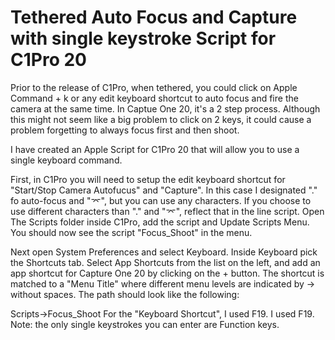 # Tethered Auto Focus and Capture with single keystroke Script for C1Pro 20
Prior to the release of C1Pro, when tethered, you could click on Apple Command + k or any edit keyboard shortcut to auto focus and fire the camera at the same time. In Captue One 20, it's a 2 step process. Although this might not seem like a big problem to click on 2 keys, it could cause a problem forgetting to always focus first and then shoot.

I have created an Apple Script for C1Pro 20 that will allow you to use a single keyboard command.

First, in C1Pro you will need to setup the edit keyboard shortcut for "Start/Stop Camera Autofucus" and "Capture". In this case I designated "."  fo auto-focus and "⌤", but you can use any characters. If you choose to use different characters than "." and "⌤", reflect that in the line script. Open The Scripts folder inside C1Pro, add the script and Update Scripts Menu. You should now see the script "Focus_Shoot" in the menu.

Next open System Preferences and select Keyboard. Inside Keyboard pick the Shortcuts tab. Select App Shortcuts from the list on the left, and add an app shortcut for Capture One 20 by clicking on the + button. The shortcut is matched to a "Menu Title" where different menu levels are indicated by -> without spaces. The path should look like the following:

Scripts->Focus_Shoot
For the "Keyboard Shortcut", I used F19. I used F19. Note: the only single keystrokes you can enter are Function keys.
